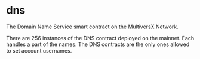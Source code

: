 # dns

The Domain Name Service smart contract on the MultiversX Network.

There are 256 instances of the DNS contract deployed on the mainnet. Each handles a part of the names.
The DNS contracts are the only ones allowed to set account usernames.
